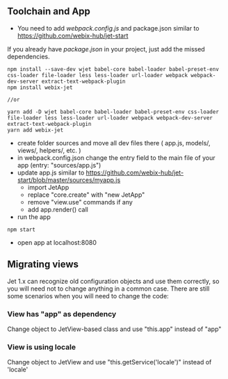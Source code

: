 ## Toolchain and App

- You need to add _webpack.config.js_ and package.json similar to https://github.com/webix-hub/jet-start 

If you already have _package.json_ in your project, just add the missed dependencies.

```
npm install --save-dev wjet babel-core babel-loader babel-preset-env css-loader file-loader less less-loader url-loader webpack webpack-dev-server extract-text-webpack-plugin
npm install webix-jet

//or

yarn add -D wjet babel-core babel-loader babel-preset-env css-loader file-loader less less-loader url-loader webpack webpack-dev-server extract-text-webpack-plugin
yarn add webix-jet
```

- create folder sources and move all dev files there ( app.js, models/, views/, helpers/, etc. )
- in webpack.config.json change the entry field to the main file of your app (entry: "sources/app.js")
- update app.js similar to https://github.com/webix-hub/jet-start/blob/master/sources/myapp.js
    - import JetApp
    - replace "core.create" with "new JetApp"
    - remove "view.use" commands if any
    - add app.render() call
- run the app 

```
npm start
```
- open app at localhost:8080

## Migrating views

Jet 1.x can recognize old configuration objects and use them correctly, so you will need not to change anything in a common case. There are still some scenarios when you will need to change the code:

### View has "app" as dependency

Change object to JetView-based class and use "this.app" instead of "app"

### View is using locale

Change object to JetView and use "this.getService('locale')" instead of 'locale'
